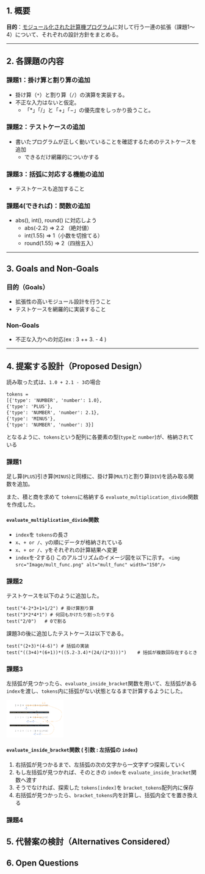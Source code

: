 ## 1. 概要

**目的**：[モジュール化された計算機プログラム](https://docs.google.com/document/d/1H6mhc7Dje0BTeIDAmCIy4GBOUC3Y1uKG8iq4qOq5QYs/edit?tab=t.0)に対して行う一連の拡張（課題1〜4）について、それぞれの設計方針をまとめる。

---

## 2. 各課題の内容

### 課題1：掛け算と割り算の追加

- 掛け算（`*`）と割り算（`/`）の演算を実装する。
- 不正な入力はないと仮定。
  - 「*」「/」と「+」「−」の優先度をしっかり扱うこと。

### 課題2：テストケースの追加

- 書いたプログラムが正しく動いていることを確認するためのテストケースを追加
  - できるだけ網羅的についかする

### 課題3：括弧に対応する機能の追加

- テストケースも追加すること

### 課題4(できれば)：関数の追加

- abs(), int(), round() に対応しよう
  - abs(-2.2) => 2.2 （絶対値）
  - int(1.55) => 1（小数を切捨てる）
  - round(1.55) => 2（四捨五入）

---

## 3. Goals and Non-Goals

### 目的（Goals）

- 拡張性の高いモジュール設計を行うこと
- テストケースを網羅的に実装すること

### Non-Goals

- 不正な入力への対応(ex : 3 ++ 3. - 4 )

---

## 4. 提案する設計（Proposed Design）

読み取った式は、`1.0 + 2.1 - 3`の場合

```(python)
tokens = 
[{'type': 'NUMBER', 'number': 1.0}, 
{'type': 'PLUS'}, 
{'type': 'NUMBER', 'number': 2.1},
{'type': 'MINUS'}, 
{'type': 'NUMBER', 'number': 3}]
```

となるように、`tokens`という配列に各要素の型(`type`と `number`)が、格納されている

### 課題1

足し算(`PLUS`)引き算(`MINUS`)と同様に、掛け算(`MULT`)と割り算(`DIV`)を読み取る関数を追加。

また、積と商を求めて `tokens`に格納する `evaluate_multiplication_divide`関数を作成した。

#### `evaluate_multiplication_divide`関数

- `index`を `tokens`の長さ
- `x`、`+ or /`、`y`の順にデータが格納されている
- `x`、`+ or /`、`y`をそれぞれの計算結果へ変更
- `index`を-2する()
  このアルゴリズムのイメージ図を以下に示す。
  `<img src="Image/mult_func.png" alt="mult_func" width="150"/>`

### 課題2

テストケースを以下のように追加した。

```(python)
test("4-2*3+1+1/2") # 掛け算割り算
test("3*2*4*1") # 何回もかけたり割ったりする
test("2/0")   # 0で割る
```

課題3の後に追加したテストケースは以下である。

```(python)
test("(2+3)*(4-6)") # 括弧の実装
test("((3+4)*(6+1))*((5.2-3.4)*(24/(2*3)))")    # 括弧が複数回存在するとき
```

### 課題3

左括弧が見つかったら、`evaluate_inside_bracket`関数を用いて、左括弧がある `index`を渡し、`tokens`内に括弧がない状態となるまで計算するようにした。

<img src="Image/bracket_recursive.png" alt="mult_func" width="150"/>

#### `evaluate_inside_bracket`関数 ( 引数 : 左括弧の `index`)

1. 右括弧が見つかるまで、左括弧の次の文字から一文字ずつ探索していく
2. もし左括弧が見つかれば、そのときの `index`を `evaluate_inside_bracket`関数へ渡す
3. そうでなければ、探索した `tokens[index]`を `bracket_tokens`配列内に保存
4. 右括弧が見つかったら、`bracket_tokens`内を計算し、括弧内全てを置き換える

### 課題4

## 5. 代替案の検討（Alternatives Considered）

## 6. Open Questions
